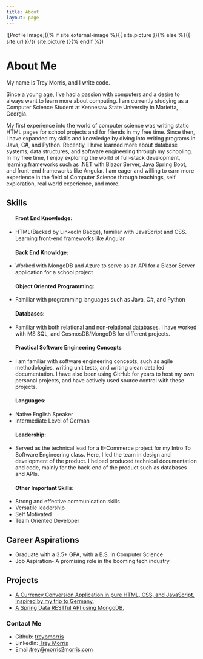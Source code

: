 ```yaml
---
title: About
layout: page
---
```

![Profile Image]({% if site.external-image %}{{ site.picture }}{% else %}{{ site.url }}/{{ site.picture }}{% endif %})

<h1>About Me</h1>

<p>My name is Trey Morris, and I write code.</p>

<p> Since a young age, I've had a passion with computers and a desire to always want to learn more about computing. I am currently studying as a Computer Science Student at Kennesaw State University in Marietta, Georgia.</p>

<p> My first experience into the world of computer science was writing static HTML pages for school projects and for friends in my free time. Since then, I have expanded my skills and knowledge by diving into writing programs in Java, C#, and Python. Recently, I have learned more about database systems, data structures, and software engineering through my schooling. In my free time, I enjoy exploring the world of full-stack development, learning frameworks such as .NET with Blazor Server, Java Spring Boot, and front-end frameworks like Angular. I am eager and willing to earn more experience in the field of Computer Science through teachings, self exploration, real world experience, and more.</p> 




<h2>Skills</h2>
<ul class="skill-list">
	<h4>Front End Knowledge:</h4>
	<li>HTML(Backed by LinkedIn Badge), familiar with JavaScript and CSS. Learning front-end frameworks like Angular</li>
	<h4>Back End Knowldge:</h4>
	<li>Worked with MongoDB and Azure to serve as an API for a Blazor Server application for a school project</li>
	<h4>Object Oriented Programming:</h4>
	<li>Familiar with programming languages such as Java, C#, and Python</li>
	<h4>Databases:</h4>
	<li>Familiar with both relational and non-relational databases. I have worked with MS SQL, and CosmosDB/MongoDB for different projects.</li> 
	<h4>Practical Software Engineering Concepts</h4>
	<li>I am familiar with software engineering concepts, such as agile methodologies, writing unit tests, and writing clean detailed documentation. I have also been using GitHub for years to host my own personal projects, and have actively used source control with these projects.</li>
	<h4>Languages:</h4>
	<li>Native English Speaker</li> 
	<li>Intermediate Level of German</li>
	<h4>Leadership:</h4>
	<li>Served as the technical lead for a E-Commerce project for my Intro To Software Engineering class. Here, I led the team in design and development of the product. I helped produced technical documentation and code, mainly for the back-end of the product such as databases and APIs.</li>
	<h4>Other Important Skills:</h4>
	<li>Strong and effective communication skills</li>
	<li>Versatile leadership</li>
	<li>Self Motivated</li>
	<li>Team Oriented Developer</li>
</ul>

<h2>Career Aspirations</h2>
<ul class="career-aspirations">
	<li>Graduate with a 3.5+ GPA, with a B.S. in Computer Science</li>
	<li>Job Aspiration- A promising role in the booming tech industry</li>	
</ul>

<h2>Projects</h2>
<ul>
	<li><a href="https://github.com/TreyBMorris/CurrencyConversion"> A Currency Conversion Application in pure HTML, CSS, and JavaScript. Inspired by my trip to Germany.</a></li>
	<li><a href="https://github.com/TreyBMorris/SpringDataRESTfulAPI"> A Spring Data RESTful API using MongoDB.</a></li>
</ul>

<h3><strong>Contact Me</strong></h3>
<ul class = "contact-info">
	<li>Github: <a href="https://github.com/TreyBMorris">treybmorris</a></li>
	<li>LinkedIn: <a href="https://www.linkedin.com/in/treybmorris/">Trey Morris</a></li>
	<li>Email:<a href="mailto:trey@morris2morris.com">trey@morris2morris.com</a></li>
</ul>


